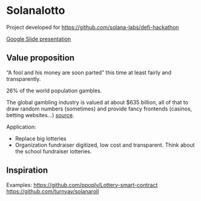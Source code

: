# Solanalotto
Project developed for https://github.com/solana-labs/defi-hackathon

[Google Slide presentation](https://docs.google.com/presentation/d/1SuXkktspr3aomyPVLNghnFF5LWCSqLPK9wRp1TJK5g0) 

## Value proposition
“A fool and his money are soon parted” this time at least fairly and transparently.

26% of the world population gambles.

The global gambling industry is valued at about $635 billion, all of that to draw random numbers (sometimes) and provide fancy frontends (casinos, betting websites…) [source](https://www.casino.org/features/gambling-statistics/).

Application:
- Replace big lotteries
- Organization fundraiser digitized, low cost and transparent. Think about the school fundraiser lotteries.

## Inspiration
Examples:
https://github.com/ppoply/Lottery-smart-contract
https://github.com/turnyay/solanaroll
